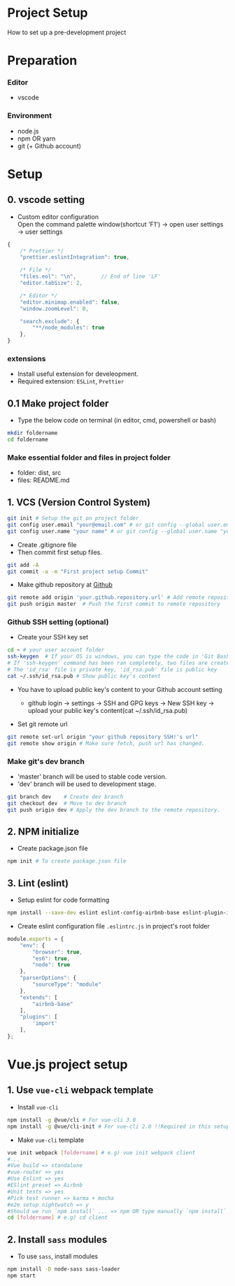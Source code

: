 # Project Setup
How to set up a pre-development project

# Preparation

### Editor
- vscode

### Environment
- node.js
- npm OR yarn   
- git (+ Github account)
  
# Setup

## 0. vscode setting
- Custom editor configuration  
Open the command palette window(shortcut 'F1') -> open user settings -> user settings
```javascript
{
    /* Prettier */
    "prettier.eslintIntegration": true,

    /* File */
    "files.eol": "\n",        // End of line 'LF'
    "editor.tabSize": 2,

    /* Editor */
    "editor.minimap.enabled": false,  
    "window.zoomLevel": 0,  

    "search.exclude": {
        "**/node_modules": true
    }, 
}
```

### extensions
- Install useful extension for develeopment.
- Required extension: `ESLint`, `Prettier`

## 0.1 Make project folder
- Type the below code on terminal (in editor, cmd, powershell or bash)
```bash
mkdir foldername
cd foldername 
```
### Make essential folder and files in project folder
- folder: dist, src
- files: README.md
  


## 1. VCS (Version Control System)  
```bash
git init # Setup the git on project folder
git config user.email "your@email.com" # or git config --global user.email "your@email.com"
git config user.name "your name" # or git config --global user.name "your name"
```
- Create .gitignore file
- Then commit first setup files.

``` bash
git add -A
git commit -a -m "First project setup Commit"
```

- Make github repository at [Github](https://github.com)
```bash
git remote add origin 'your.github.repository.url' # Add remote repository
git push origin master  # Push the first commit to remote repository 
```

### Github SSH setting (optional)
- Create your SSH key set
```bash
cd ~ # your user account folder
ssh-keygen  # If your OS is windows, you can type the code in 'Git Bash' terminal.
# If 'ssh-keygen' command has been ran completely, two files are created in '~/.ssh'
# The 'id_rsa' file is private key, 'id_rsa.pub' file is public key
cat ~/.ssh/id_rsa.pub # Show public key's content
```

- You have to upload public key's content to your Github account setting
  + github login -> settings -> SSH and GPG keys -> New SSH key -> upload your public key's content(cat ~/.ssh/id_rsa.pub)

- Set git remote url
```bash
git remote set-url origin "your github repository SSH!'s url"
git remote show origin # Make sure fetch, push url has changed.
```

### Make git's dev branch
- 'master' branch will be used to stable code version.
- 'dev' branch will be used to development stage.
```bash
git branch dev    # Create dev branch
git checkout dev  # Move to dev branch
git push origin dev # Apply the dev branch to the remote repository.
```

## 2. NPM initialize
- Create package.json file 
```bash
npm init # To create package.json file
```

## 3. Lint (eslint)
- Setup eslint for code formatting
```bash
npm install --save-dev eslint eslint-config-airbnb-base eslint-plugin-import
```

- Create eslint configuration file `.eslintrc.js` in project's root folder
```javascript
module.exports = {
    "env": {
        "browser": true,
        "es6": true,
        "node": true
    },
    "parserOptions": {
        "sourceType": "module"
    },
    "extends": [
        "airbnb-base"
    ],
    "plugins": [        
        'import'
    ],
};
```

# Vue.js project setup
## 1. Use `vue-cli` webpack template
- Install `vue-cli`
```bash
npm install -g @vue/cli # For vue-cli 3.0
npm install -g @vue/cli-init # For vue-cli 2.0 !!Required in this setup
```

- Make `vue-cli` template
```bash
vue init webpack [foldername] # e.g) vue init webpack client
#...
#Vue build => standalone
#vue-router => yes
#Use Eslint => yes
#ESlint preset => Airbnb
#Unit tests => yes
#Pick test runner => karma + mocha
#e2e setup nightwatch => y
#Should we run `npm install` ... => npm OR type manually `npm install`
cd [foldername] # e.g) cd client
```

## 2. Install `sass` modules
- To use `sass`, install modules
```bash
npm install -D node-sass sass-loader
npm start
```

